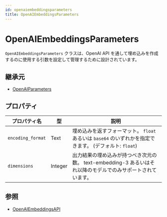 ```yaml
---
id: openaiembeddingsparameters
title: OpenAIEmbeddingsParameters
---
```


# OpenAIEmbeddingsParameters

`OpenAIEmbeddingsParameters` クラスは、OpenAI API を通して埋め込みを作成するのに使用する引数を設定して管理するために設計されています。

## 継承元

- [OpenAIParameters](OpenAIParameters.md)

## プロパティ

| プロパティ名            | 型       | 説明                                                                                                     |
| ----------------- | ------- | ------------------------------------------------------------------------------------------------------ |
| `encoding_format` | Text    | 埋め込みを返すフォーマット。 `float` あるいは `base64` のいずれかを指定できます。 (デフォルト: `float`) |
| `dimensions`      | Integer | 出力結果の埋め込みが持つべき次元の数。 text-embedding-3 あるいはそれ以降のモデルでのみサポートされています。                                        |

## 参照

- [OpenAIEmbeddingsAPI](OpenAIEmbeddingsAPI.md)
